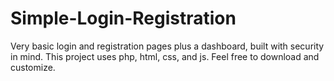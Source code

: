 # Simple-Login-Registration
Very basic login and registration pages plus a dashboard, built with security in mind. This project uses php, html, css, and js. Feel free to download and customize.
